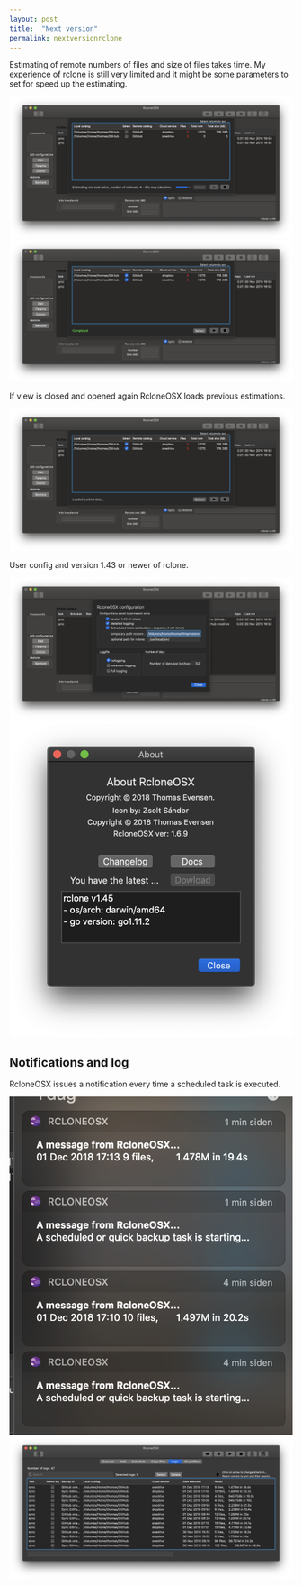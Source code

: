 ```yaml
---
layout: post
title:  "Next version"
permalink: nextversionrclone
---
```


Estimating of remote numbers of files and size of files takes time. My experience of rclone is still very limited and it might be some parameters to set for speed up the estimating.

![](/images/RsyncOSX/master/nextversionrclone/estimating.png)
![](/images/RsyncOSX/master/nextversionrclone/complete.png)

If view is closed and opened again RcloneOSX loads previous estimations.

![](/images/RsyncOSX/master/nextversionrclone/cache.png)

User config and version 1.43 or newer of rclone.

![](/images/RsyncOSX/master/nextversionrclone/userconfig.png)
![](/images/RsyncOSX/master/nextversionrclone/about.png)

## Notifications and log

RcloneOSX issues a notification every time a scheduled task is executed.

![](/images/RsyncOSX/master/nextversionrclone/notifications.png)
![](/images/RsyncOSX/master/nextversionrclone/log.png)
